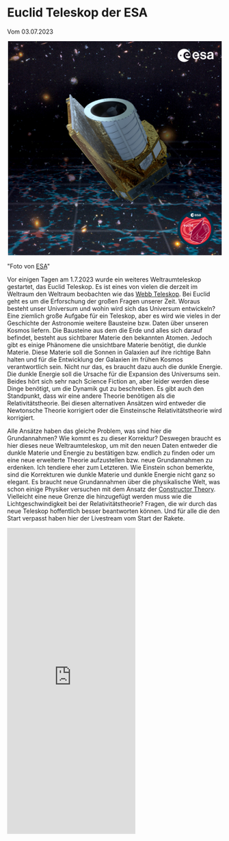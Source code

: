 # Euclid Teleskop der ESA
Vom 03.07.2023
<div align=center>
<img width="500" src="./Media/Euclid_Poster.jpg"/>
</div>


"Foto von [ESA](https://www.esa.int/Science_Exploration/Space_Science/Euclid/Euclid_wallpapers)"

Vor einigen Tagen am 1.7.2023 wurde ein weiteres Weltraumteleskop gestartet, das Euclid Teleskop. Es ist eines von vielen die derzeit im Weltraum den Weltraum beobachten wie das [Webb Teleskop](https://webbtelescope.org/). Bei Euclid geht es um die Erforschung der großen Fragen unserer Zeit. Woraus besteht unser Universum und wohin wird sich das Universum entwickeln? Eine ziemlich große Aufgabe für ein Teleskop, aber es wird wie vieles in der Geschichte der Astronomie weitere Bausteine bzw. Daten über unseren Kosmos liefern. Die Bausteine aus dem die Erde und alles sich darauf befindet, besteht aus sichtbarer Materie den bekannten Atomen. Jedoch gibt es einige Phänomene die unsichtbare Materie benötigt, die dunkle Materie. Diese Materie soll die Sonnen in Galaxien auf ihre richtige Bahn halten und für die Entwicklung der Galaxien im frühen Kosmos verantwortlich sein. Nicht nur das, es braucht dazu auch die dunkle Energie. Die dunkle Energie soll die Ursache für die Expansion des Universums sein. Beides hört sich sehr nach Science Fiction an, aber leider werden diese Dinge benötigt, um die Dynamik gut zu beschreiben. Es gibt auch den Standpunkt, dass wir eine andere Theorie benötigen als die Relativitätstheorie. Bei diesen alternativen Ansätzen wird entweder die Newtonsche Theorie korrigiert oder die Einsteinsche Relativitätstheorie wird korrigiert.

Alle Ansätze haben das gleiche Problem, was sind hier die Grundannahmen? Wie kommt es zu dieser Korrektur? Deswegen braucht es hier dieses neue Weltraumteleskop, um mit den neuen Daten entweder die dunkle Materie und Energie zu bestätigen bzw. endlich zu finden oder um eine neue erweiterte Theorie aufzustellen bzw. neue Grundannahmen zu erdenken. Ich tendiere eher zum Letzteren. Wie Einstein schon bemerkte, sind die Korrekturen wie dunkle Materie und dunkle Energie nicht ganz so elegant. Es braucht neue Grundannahmen über die physikalische Welt, was schon einige Physiker versuchen mit dem Ansatz der [Constructor Theory](https://en.wikipedia.org/wiki/Constructor_theory). Vielleicht eine neue Grenze die hinzugefügt werden muss wie die Lichtgeschwindigkeit bei der Relativitätstheorie? Fragen, die wir durch das neue Teleskop hoffentlich besser beantworten können. Und für alle die den Start verpasst haben hier der Livestream vom Start der Rakete.

<iframe height="715" src="https://www.youtube.com/embed/2OJ6lCFS29Y?start=2742" title="YouTube video player" frameborder="0" allow="accelerometer; autoplay; clipboard-write; encrypted-media; gyroscope; picture-in-picture; web-share" allowfullscreen></iframe>

